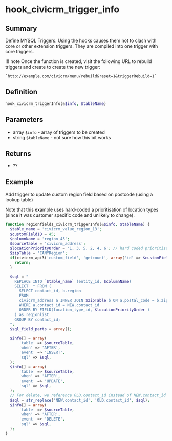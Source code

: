 # hook_civicrm_trigger_info

## Summary

Define MYSQL Triggers. Using the hooks causes them not to clash with
core or other extension triggers. They are compiled into one trigger
with core triggers.

!!! note
    Once the function is created, visit the following URL to rebuild triggers
    and create to create the new trigger:

    `http://example.com/civicrm/menu/rebuild&reset=1&triggerRebuild=1`


## Definition

```php
hook_civicrm_triggerInfo(&$info, $tableName)
```

## Parameters

* array `$info` - array of triggers to be created
* string `$tableName` - not sure how this bit works



## Returns

-   ??


## Example

Add trigger to update custom region field based on postcode (using a lookup 
table)
 
Note that this example uses hard-coded a prioritisation of location types
(since it was customer specific code and unlikely to change).

```php
function regionfields_civicrm_triggerInfo(&$info, $tableName) {
  $table_name = 'civicrm_value_region_13';
  $customFieldID = 45;
  $columnName = 'region_45';
  $sourceTable = 'civicrm_address';
  $locationPriorityOrder = '1, 3, 5, 2, 4, 6'; // hard coded prioritisation of addresses
  $zipTable = 'CANYRegion';
  if(civicrm_api3('custom_field', 'getcount', array('id' => $customFieldID, 'column_name' => 'region_45', 'is_active' => 1)) == 0) {
    return;
  }

  $sql = "
    REPLACE INTO `$table_name` (entity_id, $columnName)
    SELECT  * FROM (
      SELECT contact_id, b.region
      FROM
      civicrm_address a INNER JOIN $zipTable b ON a.postal_code = b.zip
      WHERE a.contact_id = NEW.contact_id
      ORDER BY FIELD(location_type_id, $locationPriorityOrder )
    ) as regionlist
    GROUP BY contact_id;
  ";
  $sql_field_parts = array();

  $info[] = array(
      'table' => $sourceTable,
      'when' => 'AFTER',
      'event' => 'INSERT',
      'sql' => $sql,
  );
  $info[] = array(
      'table' => $sourceTable,
      'when' => 'AFTER',
      'event' => 'UPDATE',
      'sql' => $sql,
  );
  // For delete, we reference OLD.contact_id instead of NEW.contact_id
  $sql = str_replace('NEW.contact_id', 'OLD.contact_id', $sql);
  $info[] = array(
      'table' => $sourceTable,
      'when' => 'AFTER',
      'event' => 'DELETE',
      'sql' => $sql,
  );
}
```
